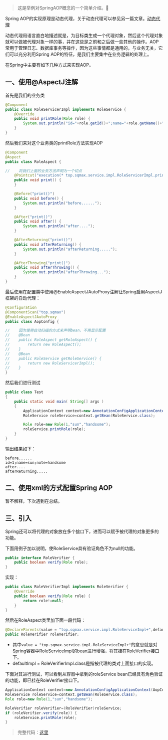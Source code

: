>这是举例对SpringAOP概念的一个简单介绍。:horse:


Spring AOP的实现原理是动态代理，关于动态代理可以参见另一篇文章。[动态代理](http://www.cnblogs.com/sqmax/p/9042868.html)

动态代理用语言直白地描述就是，为目标类生成一个代理对象，然后这个代理对象就可以做被代理对象一样的事，并在这些是之前和之后做一些其他的操作。AOP常用于管理日志、数据库事务等操作，因为这些事情都是通用的，与业务无关，它们可以充分利用Spring AOP的特征，是我们主要集中在业务逻辑的处理上。

在Spring中主要有如下几种方式来实现AOP。

## 一、使用@AspectJ注解

首先是我们的业务类

```java
@Component
public class RoleServicerImpl implements RoleService {
    @Override
    public void printRole(Role role) {
        System.out.println("id="+role.getId()+";name="+role.getName()+";note="+role.getNote());
    }
}
```
然后我们来对这个业务类的printRole方法实现AOP

```java
@Component
@Aspect
public class RoleAspect {

//    将我们上面的业务方法声明为一个切点
    @Pointcut("execution(* top.sqmax.service.impl.RoleServicerImpl.printRole(..))")
    public void print() {
    }

    @Before("print()")
    public void before() {
        System.out.println("before......");
    }

    @After("print()")
    public void after() {
        System.out.println("after....");
    }

    @AfterReturning("print()")
    public void afterReturning() {
        System.out.println("afterReturning.....");
    }

    @AfterThrowing("print()")
    public void afterThrowing() {
        System.out.println("afterThrowing...");
    }
}
```

最后使用在配置类中使用@EnableAspectJAutoProxy注解让Spring启用AspectJ框架的自动代理：

```java
@Configuration
@ComponentScan("top.sqmax")
@EnableAspectJAutoProxy
public class AopConfig {

//    因为使用自动扫描的方式来声明bean，不用显示配置
//    @Bean
//    public RoleAspect getRoleAspect() {
//        return new RoleAspect();
//    }
//    @Bean
//    public RoleService getRoleService() {
//        return new RoleServicerImpl();
//    }
}
```

然后我们进行测试

```java
public class Test
{
    public static void main( String[] args )
    {
        ApplicationContext context=new AnnotationConfigApplicationContext(AopConfig.class);
        RoleService roleService=context.getBean(RoleService.class);

        Role role=new Role(1,"sun","handsome");
        roleService.printRole(role);
    }
}
```

输出结果如下：

```
before......
id=1;name=sun;note=handsome
after....
afterReturning.....
```

## 二、使用xml的方式配置Spring AOP

暂不解释，下次遇到在总结。

## 三、引入

Spring还可以将代理的对象放在多个接口下，进而可以赋予被代理的对象更多的功能。

下面用例子加以说明，使RoleService具有验证角色不为null的功能。

```java
public interface RoleVerifier {
    public boolean verify(Role role);
}
```
实现：

```java
public class RoleVerifierImpl implements RoleVerifier {
    @Override
    public boolean verify(Role role) {
        return role!=null;
    }
}
```

然后在RoleAspect类里加下面一段代码：

```java
@DeclareParents(value = "top.sqmax.service.impl.RoleServiceImpl+",defaultImpl = RoleVerifierImpl.class)
public RoleVerifier roleVerifier;
```

* 其中`value = "top.sqmax.service.impl.RoleServiceImpl+"`的意思就是对Spring容器中RoleServiceImpl的bean进行增强，将其挂在RoleVerifier接口下。
* defaultImpl = RoleVerifierImpl.class是指被代理的类对上面接口的实现。

下面对其进行测试，可以看到从容器中拿到的roleService bean已经具有角色验证的功能，即已挂在RoleVerifier接口下。
```java
ApplicationContext context=new AnnotationConfigApplicationContext(AopConfig.class);
RoleService roleService=context.getBean(RoleService.class);
Role role=new Role(1,"sun","handsome");

RoleVerifier roleVerifier=(RoleVerifier)roleService;
if (roleVerifier.verify(role)) {
    roleService.printRole(role);
}
```

>完整代码：[这里](https://github.com/sqmax/Spring-learning/tree/master/Spring-AOP)






